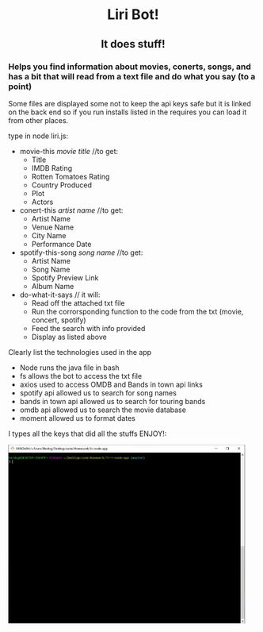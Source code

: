 <h1><center> Liri Bot!</h1>

<h2><center>It does stuff!</h2>
<h3>Helps you find information about movies, conerts, songs, and has a bit that will read from a text file and do what you say (to a point) </h3>

Some files are displayed some not to keep the api keys safe but it is linked on the back end so if you run installs listed in the requires you can load it from other places. 

type in node liri.js:
* movie-this _movie title_ //to get:
    * Title
    * IMDB Rating
    * Rotten Tomatoes Rating
    * Country Produced
    * Plot
    * Actors 
* conert-this _artist name_ //to get:
    * Artist Name
    * Venue Name
    * City Name
    * Performance Date
* spotify-this-song _song name_ //to get:
    * Artist Name
    * Song Name
    * Spotify Preview Link
    * Album Name
* do-what-it-says // it will:
    * Read off the attached txt file
    * Run the corrorsponding function to the code from the txt (movie, concert, spotify)
    * Feed the search with info provided
    * Display as listed above


Clearly list the technologies used in the app
* Node runs the java file in bash
* fs allows the bot to access the txt file
* axios used to access OMDB and Bands in town api links
* spotify api allowed us to search for song names
* bands in town api allowed us to search for touring bands
* omdb api allowed us to search the movie database
* moment allowed us to format dates

I types all the keys that did all the stuffs ENJOY!:

![Liri Gif](/assets/giphy.gif)